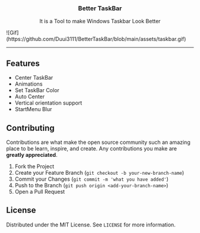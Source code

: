 <h3 align="center">Better TaskBar</h3>
    <p align="center">It is a Tool to make Windows Taskbar Look Better</p>
![Gif](https://github.com/Duui3111/BetterTaskBar/blob/main/assets/taskbar.gif)
<br/>

----
## Features
* Center TaskBar 
* Animations
* Set TaskBar Color
* Auto Center
* Vertical orientation support
* StartMenu Blur 


## Contributing
Contributions are what make the open source community such an amazing place to be learn, inspire, and create. Any contributions you make are **greatly appreciated**.

1. Fork the Project
2. Create your Feature Branch (`git checkout -b your-new-branch-name`)
3. Commit your Changes (`git commit -m 'what you have added'`)
4. Push to the Branch (`git push origin <add-your-branch-name>`)
5. Open a Pull Request


## License
Distributed under the MIT License. See `LICENSE` for more information.